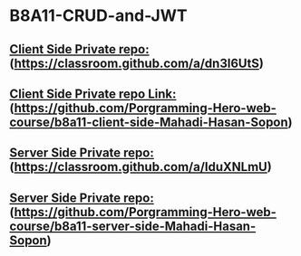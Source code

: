 # B8A11-CRUD-and-JWT

## [ Client Side Private repo:](https://classroom.github.com/a/dn3l6UtS)(https://classroom.github.com/a/dn3l6UtS)

## [ Client Side Private repo Link:](https://github.com/Porgramming-Hero-web-course/b8a11-client-side-Mahadi-Hasan-Sopon)(https://github.com/Porgramming-Hero-web-course/b8a11-client-side-Mahadi-Hasan-Sopon)

## [ Server Side Private repo:](https://classroom.github.com/a/IduXNLmU)(https://classroom.github.com/a/IduXNLmU)

## [ Server Side Private repo:](https://github.com/Porgramming-Hero-web-course/b8a11-server-side-Mahadi-Hasan-Sopon)(https://github.com/Porgramming-Hero-web-course/b8a11-server-side-Mahadi-Hasan-Sopon)

